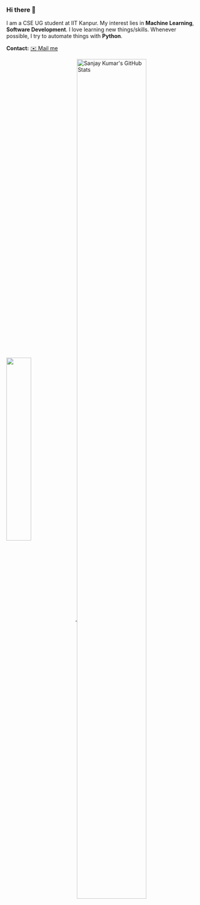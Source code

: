 ### Hi there 👋

I am a CSE UG student at IIT Kanpur. My interest lies in **Machine Learning**, **Software Development**. I love learning new things/skills. Whenever possible, I try to automate things with **Python**. 

**Contact:**
<a href='mailto:skdakshana18@gmail.com'>:envelope: Mail me</a>



<a href="https://github.com/iamsnj/iamsnj/">
  <img align="center" height="35%" width="36%"  src="https://github-readme-stats.vercel.app/api/top-langs/?username=iamsnj&show_icons=true&theme=dark&line_height=30" />
</a>
<a href="https://github.com/iamsnj/iamsnj/">
 <img align="center"  height="75%" width="60%" src="https://github-readme-stats.vercel.app/api?username=iamsnj&count_private=true&show_icons=true&theme=dark&line_height=30" alt="Sanjay Kumar's GitHub Stats"/>
  </a>
